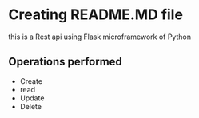 # Creating README.MD file

this is a Rest api using Flask microframework of Python 

## Operations performed
- Create 
- read
- Update
- Delete